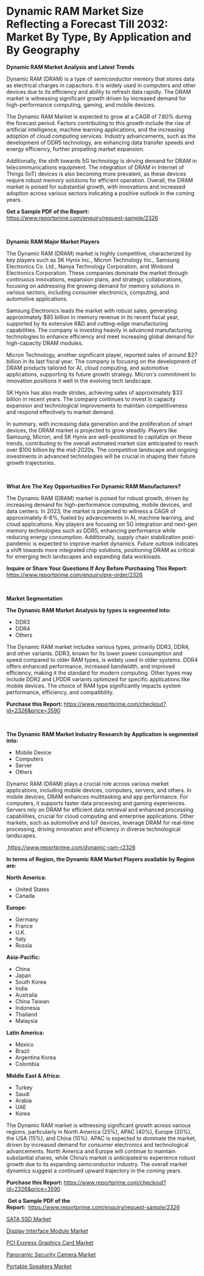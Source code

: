 <p><h1>Dynamic RAM Market Size Reflecting a Forecast Till 2032: Market By Type, By Application and By Geography</h1></p><p><strong>Dynamic RAM Market Analysis and Latest Trends</strong></p>
<p><p>Dynamic RAM (DRAM) is a type of semiconductor memory that stores data as electrical charges in capacitors. It is widely used in computers and other devices due to its efficiency and ability to refresh data rapidly. The DRAM market is witnessing significant growth driven by increased demand for high-performance computing, gaming, and mobile devices.</p><p>The Dynamic RAM Market is expected to grow at a CAGR of 7.60% during the forecast period. Factors contributing to this growth include the rise of artificial intelligence, machine learning applications, and the increasing adoption of cloud computing services. Industry advancements, such as the development of DDR5 technology, are enhancing data transfer speeds and energy efficiency, further propelling market expansion.</p><p>Additionally, the shift towards 5G technology is driving demand for DRAM in telecommunications equipment. The integration of DRAM in Internet of Things (IoT) devices is also becoming more prevalent, as these devices require robust memory solutions for efficient operation. Overall, the DRAM market is poised for substantial growth, with innovations and increased adoption across various sectors indicating a positive outlook in the coming years.</p></p>
<p><strong>Get a Sample PDF of the Report:&nbsp;</strong> <a href="https://www.reportprime.com/enquiry/request-sample/2326?utm_campaign=75&utm_medium=2&utm_source=Github&utm_content=ia&utm_term=18032025&utm_id=dynamic-ram">https://www.reportprime.com/enquiry/request-sample/2326</a></p>
<p>&nbsp;</p>
<p><strong>Dynamic RAM Major Market Players</strong></p>
<p><p>The Dynamic RAM (DRAM) market is highly competitive, characterized by key players such as SK Hynix Inc., Micron Technology Inc., Samsung Electronics Co. Ltd., Nanya Technology Corporation, and Winbond Electronics Corporation. These companies dominate the market through continuous innovations, expansion plans, and strategic collaborations, focusing on addressing the growing demand for memory solutions in various sectors, including consumer electronics, computing, and automotive applications.</p><p>Samsung Electronics leads the market with robust sales, generating approximately $85 billion in memory revenue in its recent fiscal year, supported by its extensive R&D and cutting-edge manufacturing capabilities. The company is investing heavily in advanced manufacturing technologies to enhance efficiency and meet increasing global demand for high-capacity DRAM modules.</p><p>Micron Technology, another significant player, reported sales of around $27 billion in its last fiscal year. The company is focusing on the development of DRAM products tailored for AI, cloud computing, and automotive applications, supporting its future growth strategy. Micron's commitment to innovation positions it well in the evolving tech landscape.</p><p>SK Hynix has also made strides, achieving sales of approximately $33 billion in recent years. The company continues to invest in capacity expansion and technological improvements to maintain competitiveness and respond effectively to market demand.</p><p>In summary, with increasing data generation and the proliferation of smart devices, the DRAM market is projected to grow steadily. Players like Samsung, Micron, and SK Hynix are well-positioned to capitalize on these trends, contributing to the overall estimated market size anticipated to reach over $100 billion by the mid-2020s. The competitive landscape and ongoing investments in advanced technologies will be crucial in shaping their future growth trajectories.</p></p>
<p>&nbsp;</p>
<p><strong>What Are The Key Opportunities For Dynamic RAM Manufacturers?</strong></p>
<p><p>The Dynamic RAM (DRAM) market is poised for robust growth, driven by increasing demand for high-performance computing, mobile devices, and data centers. In 2023, the market is projected to witness a CAGR of approximately 6-8%, fueled by advancements in AI, machine learning, and cloud applications. Key players are focusing on 5G integration and next-gen memory technologies such as DDR5, enhancing performance while reducing energy consumption. Additionally, supply chain stabilization post-pandemic is expected to improve market dynamics. Future outlook indicates a shift towards more integrated chip solutions, positioning DRAM as critical for emerging tech landscapes and expanding data workloads.</p></p>
<p><strong>Inquire or Share Your Questions If Any Before Purchasing This Report:</strong> <a href="https://www.reportprime.com/enquiry/pre-order/2326?utm_campaign=75&utm_medium=2&utm_source=Github&utm_content=ia&utm_term=18032025&utm_id=dynamic-ram">https://www.reportprime.com/enquiry/pre-order/2326</a></p>
<p>&nbsp;</p>
<p><strong>Market Segmentation</strong></p>
<p><strong>The Dynamic RAM Market Analysis by types is segmented into:</strong></p>
<p><ul><li>DDR3</li><li>DDR4</li><li>Others</li></ul></p>
<p><p>The Dynamic RAM market includes various types, primarily DDR3, DDR4, and other variants. DDR3, known for its lower power consumption and speed compared to older RAM types, is widely used in older systems. DDR4 offers enhanced performance, increased bandwidth, and improved efficiency, making it the standard for modern computing. Other types may include DDR2 and LPDDR variants optimized for specific applications like mobile devices. The choice of RAM type significantly impacts system performance, efficiency, and compatibility.</p></p>
<p><strong>Purchase this Report:&nbsp;</strong><a href="https://www.reportprime.com/checkout?id=2326&price=3590&utm_campaign=75&utm_medium=2&utm_source=Github&utm_content=ia&utm_term=18032025&utm_id=dynamic-ram">https://www.reportprime.com/checkout?id=2326&price=3590</a></p>
<p>&nbsp;</p>
<p><strong>The Dynamic RAM Market Industry Research by Application is segmented into:</strong></p>
<p><ul><li>Mobile Device</li><li>Computers</li><li>Server</li><li>Others</li></ul></p>
<p><p>Dynamic RAM (DRAM) plays a crucial role across various market applications, including mobile devices, computers, servers, and others. In mobile devices, DRAM enhances multitasking and app performance. For computers, it supports faster data processing and gaming experiences. Servers rely on DRAM for efficient data retrieval and enhanced processing capabilities, crucial for cloud computing and enterprise applications. Other markets, such as automotive and IoT devices, leverage DRAM for real-time processing, driving innovation and efficiency in diverse technological landscapes.</p></p>
<p><a href="https://www.reportprime.com/dynamic-ram-r2326?utm_campaign=75&utm_medium=2&utm_source=Github&utm_content=ia&utm_term=18032025&utm_id=dynamic-ram">&nbsp;https://www.reportprime.com/dynamic-ram-r2326</a></p>
<p><strong>In terms of Region, the Dynamic RAM Market Players available by Region are:</strong></p>
<p>
    <p> <strong> North America: </strong>
        <ul>
            <li>United States</li>
            <li>Canada</li>
        </ul>
        </p> 
    <p> <strong> Europe: </strong>
        <ul>
            <li>Germany</li>
            <li>France</li>
            <li>U.K.</li>
            <li>Italy</li>
            <li>Russia</li>
        </ul>
        </p> 
    <p> <strong> Asia-Pacific: </strong>
        <ul>
            <li>China</li>
            <li>Japan</li>
            <li>South Korea</li>
            <li>India</li>
            <li>Australia</li>
            <li>China Taiwan</li>
            <li>Indonesia</li>
            <li>Thailand</li>
            <li>Malaysia</li>
        </ul>
        </p> 
    <p> <strong> Latin America: </strong>
        <ul>
            <li>Mexico</li>
            <li>Brazil</li>
            <li>Argentina Korea</li>
            <li>Colombia</li>
        </ul>
        </p> 
    <p> <strong> Middle East & Africa: </strong>
        <ul>
            <li>Turkey</li>
            <li>Saudi</li>
            <li>Arabia</li>
            <li>UAE</li>
            <li>Korea</li>
        </ul>
    </p>
    </p>
<p><p>The Dynamic RAM market is witnessing significant growth across various regions, particularly in North America (25%), APAC (40%), Europe (20%), the USA (15%), and China (10%). APAC is expected to dominate the market, driven by increased demand for consumer electronics and technological advancements. North America and Europe will continue to maintain substantial shares, while China’s market is anticipated to experience robust growth due to its expanding semiconductor industry. The overall market dynamics suggest a continued upward trajectory in the coming years.</p></p>
<p><strong>Purchase this Report: </strong><a href="https://www.reportprime.com/checkout?id=2326&price=3590&utm_campaign=75&utm_medium=2&utm_source=Github&utm_content=ia&utm_term=18032025&utm_id=dynamic-ram">https://www.reportprime.com/checkout?id=2326&price=3590</a></p>
<p>&nbsp;<strong>Get a Sample PDF of the Report:&nbsp;&nbsp;</strong><a href="https://www.reportprime.com/enquiry/request-sample/2326?utm_campaign=75&utm_medium=2&utm_source=Github&utm_content=ia&utm_term=18032025&utm_id=dynamic-ram">https://www.reportprime.com/enquiry/request-sample/2326</a></p>
<p><strong></strong></p>
<p><p><a href="https://github.com/rojannovarwd/Market-Research-Report-List-1/blob/main/sata-ssd-market.md?utm_campaign=75&utm_medium=2&utm_source=Github&utm_content=ia&utm_term=18032025&utm_id=dynamic-ram">SATA SSD Market</a></p><p><a href="https://github.com/marrahcerpas05/Market-Research-Report-List-1/blob/main/display-interface-module-market.md?utm_campaign=75&utm_medium=2&utm_source=Github&utm_content=ia&utm_term=18032025&utm_id=dynamic-ram">Display Interface Module Market</a></p><p><a href="https://github.com/dichkotuanny/Market-Research-Report-List-1/blob/main/pci-express-graphics-card-market.md?utm_campaign=75&utm_medium=2&utm_source=Github&utm_content=ia&utm_term=18032025&utm_id=dynamic-ram">PCI Express Graphics Card Market</a></p><p><a href="https://github.com/cagleplittrw/Market-Research-Report-List-1/blob/main/panoramic-security-camera-market.md?utm_campaign=75&utm_medium=2&utm_source=Github&utm_content=ia&utm_term=18032025&utm_id=dynamic-ram">Panoramic Security Camera Market</a></p><p><a href="https://github.com/dahcheeviola/Market-Research-Report-List-1/blob/main/portable-speakers-market.md?utm_campaign=75&utm_medium=2&utm_source=Github&utm_content=ia&utm_term=18032025&utm_id=dynamic-ram">Portable Speakers Market</a></p></p>